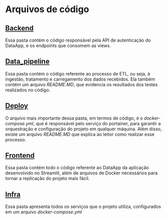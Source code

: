 # Arquivos de código

## [Backend](./backend/)

Essa pasta contém o código responsável pela API de autenticação do DataApp, e os endpoints que consomem as views.

## [Data_pipeline](./data_pipeline/)

Essa pasta contém o código referente ao processo de ETL, ou seja, à ingestão, tratamento e carregamento dos dados recebidos. Ela também contém um arquivo *README.MD*, que evidencia os resultados dos testes realizados no código.

## [Deploy](./deploy/)

O arquivo mais importante dessa pasta, em termos de código, é o *docker-compose.yml*, que é responsável pelo serviço do portainer, para garantir a orquestração e configuração do projeto em qualquer máquina. Além disso, existe um arquivo *README.MD* que explica ao leitor como realizar esse processo.

## [Frontend](./frontend/)

Essa pasta contém todo o código referente ao DataApp da aplicação desenvolvido no Streamlit, além de arquivos de Docker necessários para tornar a replicação do projeto mais fácil.

## [Infra](./infra/)

Essa pasta apresenta todos os serviços que o projeto utiliza, configurados em um arquivo *docker-compose.yml*